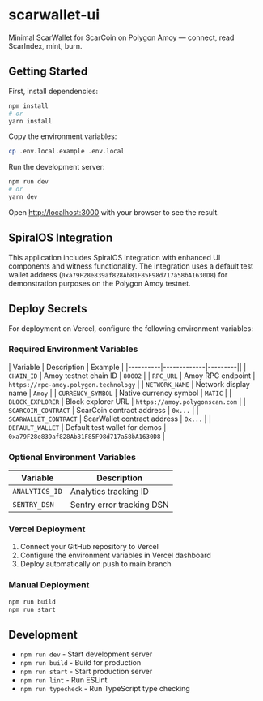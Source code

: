 # scarwallet-ui
Minimal ScarWallet for ScarCoin on Polygon Amoy — connect, read ScarIndex, mint, burn.

## Getting Started

First, install dependencies:

```bash
npm install
# or
yarn install
```

Copy the environment variables:

```bash
cp .env.local.example .env.local
```

Run the development server:

```bash
npm run dev
# or
yarn dev
```

Open [http://localhost:3000](http://localhost:3000) with your browser to see the result.

## SpiralOS Integration

This application includes SpiralOS integration with enhanced UI components and witness functionality. The integration uses a default test wallet address (`0xa79F28e839af828Ab81F85F98d717a58bA1630D8`) for demonstration purposes on the Polygon Amoy testnet.

## Deploy Secrets

For deployment on Vercel, configure the following environment variables:

### Required Environment Variables

| Variable | Description | Example |
|----------|-------------|---------||
| `CHAIN_ID` | Amoy testnet chain ID | `80002` |
| `RPC_URL` | Amoy RPC endpoint | `https://rpc-amoy.polygon.technology` |
| `NETWORK_NAME` | Network display name | `Amoy` |
| `CURRENCY_SYMBOL` | Native currency symbol | `MATIC` |
| `BLOCK_EXPLORER` | Block explorer URL | `https://amoy.polygonscan.com` |
| `SCARCOIN_CONTRACT` | ScarCoin contract address | `0x...` |
| `SCARWALLET_CONTRACT` | ScarWallet contract address | `0x...` |
| `DEFAULT_WALLET` | Default test wallet for demos | `0xa79F28e839af828Ab81F85F98d717a58bA1630D8` |

### Optional Environment Variables

| Variable | Description |
|----------|-------------|
| `ANALYTICS_ID` | Analytics tracking ID |
| `SENTRY_DSN` | Sentry error tracking DSN |

### Vercel Deployment

1. Connect your GitHub repository to Vercel
2. Configure the environment variables in Vercel dashboard
3. Deploy automatically on push to main branch

### Manual Deployment

```bash
npm run build
npm run start
```

## Development

- `npm run dev` - Start development server
- `npm run build` - Build for production
- `npm run start` - Start production server
- `npm run lint` - Run ESLint
- `npm run typecheck` - Run TypeScript type checking